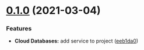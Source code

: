 # [0.1.0](https://github.ibm.com/ibmcloud/icd-go-sdk/compare/v0.0.1...v0.1.0) (2021-03-04)


### Features

* **Cloud Databases:** add service to project ([eeb1da0](https://github.ibm.com/ibmcloud/icd-go-sdk/commit/eeb1da050441859ccdd88103e43838973ebf4bca))
